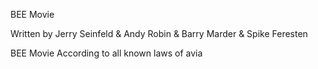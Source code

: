 BEE Movie

Written by Jerry Seinfeld & Andy Robin & Barry Marder & Spike Feresten


BEE Movie
According to all known laws of avia